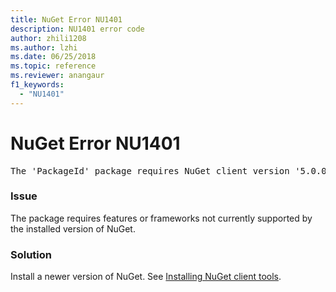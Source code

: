 ```yaml
---
title: NuGet Error NU1401
description: NU1401 error code
author: zhili1208
ms.author: lzhi
ms.date: 06/25/2018
ms.topic: reference
ms.reviewer: anangaur
f1_keywords: 
  - "NU1401"
---
```


# NuGet Error NU1401

<pre>The 'PackageId' package requires NuGet client version '5.0.0' or above, but the current NuGet version is '4.3.0'.</pre>

### Issue
The package requires features or frameworks not currently supported by the installed version of NuGet.

### Solution
Install a newer version of NuGet. See [Installing NuGet client tools](../../install-nuget-client-tools.md).